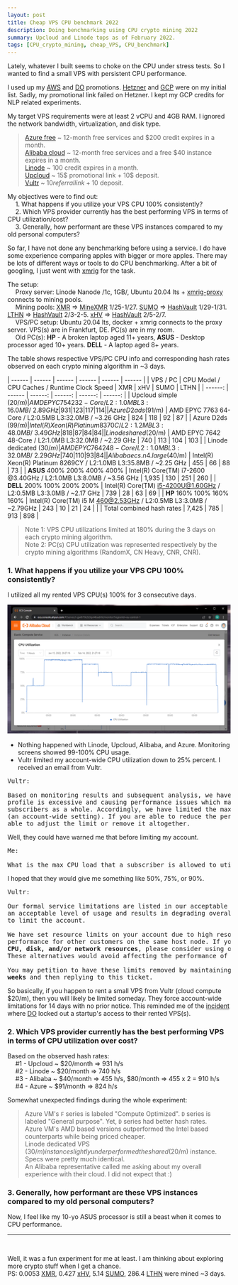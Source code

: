 ```yaml
---
layout: post
title: Cheap VPS CPU benchmark 2022
description: Doing benchmarking using CPU crypto mining 2022
summary: Upcloud and Linode tops as of February 2022.
tags: [CPU_crypto_mining, cheap_VPS, CPU_benchmark]
---
```


Lately, whatever I built seems to choke on the CPU under stress tests. So I wanted to find a small VPS with persistent CPU performance.  

I used up my [AWS](https://aws.amazon.com/) and [DO](https://www.digitalocean.com/) promotions. [Hetzner](https://www.hetzner.com/) and [GCP](https://cloud.google.com/gcp) were on my initial list. Sadly, my promotional link failed on Hetzner. I kept my GCP credits for NLP related experiments.

My target VPS requirements were at least 2 vCPU and 4GB RAM. I ignored the network bandwidth, virtualization, and disk type.  

 > [Azure free](https://azure.microsoft.com/en-us/free/) ~ 12-month free services and $200 credit expires in a month.  
 > [Alibaba cloud](https://account.alibabacloud.com/register/intl_register.htm) ~ 12-month free services and a free $40 instance expires in a month.  
 > [Linode](https://www.linode.com/) ~ $100$ credit expires in a month.  
 > [Upcloud](https://upcloud.com/) ~ 15$ promotional link + 10$ deposit.  
 > [Vultr](https://www.vultr.com/) ~ $10 referral link + 10$ deposit.  



My objectives were to find out:  
&emsp; 1. What happens if you utilize your VPS CPU 100% consistently?  
&emsp; 2. Which VPS provider currently has the best performing VPS in terms of CPU utilization/cost?  
&emsp; 3. Generally, how performant are these VPS instances compared to my old personal computers?  


So far, I have not done any benchmarking before using a service. I do have some experience comparing apples with bigger or more apples. There may be lots of different ways or tools to do CPU benchmarking. After a bit of googling, I just went with [xmrig](https://xmrig.com/) for the task.

The setup:  
&emsp; Proxy server: Linode Nanode /1c, 1GB/, Ubuntu 20.04 lts + [xmrig-proxy](https://xmrig.com/proxy) connects to mining pools.  
&emsp; Mining pools: [XMR](https://www.getmonero.org/) => [MineXMR](https://minexmr.com/) 1/25-1/27. [SUMO](https://sumokoin.org/) => [HashVault](https://hashvault.pro/) 1/29-1/31. [LTHN](https://www.lt.hn/) => [HashVault](https://hashvault.pro/) 2/3-2-5. [xHV](https://havenprotocol.org/) => [HashVault](https://hashvault.pro/) 2/5-2/7.  
&emsp; VPS/PC setup: Ubuntu 20.04 lts, docker + xmrig connects to the proxy server. VPS(s) are in Frankfurt, DE. PC(s) are in my room.  
&emsp; Old PC(s): **HP** - A broken laptop aged 11+ years, **ASUS** - Desktop processor aged 10+ years. **DELL** - A laptop aged 8+ years. 

The table shows respective VPS/PC CPU info and corresponding hash rates observed on each crypto mining algorithm in ~3 days.

| ------ | ------ | ------ | ------ | ------ | ------ |
| VPS / PC | CPU Model / CPU Caches / Runtime Clock Speed | XMR | xHV | SUMO | LTHN |
| ------: | ------ | ------: | ------: | ------: | ------: |
| Upcloud simple ($20/m) | AMD EPYC 7542 32-Core / L2:1.0MB L3:16.0MB / ~2.89 GHz | 931 | 123 | 117 | 114 |
| Azure D2ads ($91/m) | AMD EPYC 7763 64-Core / L2:0.5MB L3:32.0MB / ~3.26 GHz | 824 | 118 | 92 | 87 |
| Azure D2ds ($99/m) | Intel(R) Xeon(R) Platinum 8370C / L2:1.2MB L3:48.0MB / ~3.49 GHz | 818 | 87 | 84 | 84 |
| Linode shared ($20/m) | AMD EPYC 7642 48-Core / L2:1.0MB L3:32.0MB / ~2.29 GHz | 740 | 113 | 104 | 103 |
| Linode dedicated ($30/m) | AMD EPYC 7642 48-Core / L2:1.0MB L3:32.0MB / ~2.29 GHz | 740 | 110 | 93 | 84 |
| Alibaba ecs.n4.large ($40/m) | Intel(R) Xeon(R) Platinum 8269CY / L2:1.0MB L3:35.8MB / ~2.25 GHz | 455 | 66 | 88 | 73 |
| **ASUS** 400% 200% 400% 400% | Intel(R) Core(TM) i7-2600 @3.40GHz / L2:1.0MB L3:8.0MB / ~3.56 GHz | 1,935 | 130 | 251 | 260 |
| **DELL** 200% 100% 200% 200% | Intel(R) Core(TM) i5-4200U@1.60GHz / L2:0.5MB L3:3.0MB / ~2.17 GHz | 739 | 28 | 63 | 69 |
| **HP** 160% 100% 160% 160% | Intel(R) Core(TM) i5 M 460@2.53GHz / L2:0.5MB L3:3.0MB / ~2.79GHz | 243 | 10 | 21 | 24 |
| | Total combined hash rates | 7,425 | 785 | 913 | 898 |

> Note 1: VPS CPU utilizations limited at 180% during the 3 days on each crypto mining algorithm.  
> Note 2: PC(s) CPU utilization was represented respectively by the crypto mining algorithms (RandomX, CN Heavy, CNR, CNR).

### 1. What happens if you utilize your VPS CPU 100% consistently?  
I utilized all my rented VPS CPU(s) 100% for 3 consecutive days. 

![Alibaba CPU utilization sample](/assets/img/vps/Alibaba-CPU-utilization.png)  
 - Nothing happened with Linode, Upcloud, Alibaba, and Azure. Monitoring screens showed 99-100% CPU usage.
 - Vultr limited my account-wide CPU utilization down to 25% percent. I received an email from Vultr.

<pre>
Vultr:

Based on monitoring results and subsequent analysis, we have determined your CPU resource utilization 
profile is excessive and causing performance issues which may unfairly affect the population of Vultr 
subscribers as a whole. Accordingly, we have limited the maximum CPU resources your instances can consume 
(an account-wide setting). If you are able to reduce the performance impact we have observed, we may be 
able to adjust the limit or remove it altogether.
</pre>

Well, they could have warned me that before limiting my account.

<pre>
Me:

What is the max CPU load that a subscriber is allowed to utilize without affecting the others on Vultr?
</pre>

I hoped that they would give me something like 50%, 75%, or 90%.

<pre>
Vultr:

Our formal service limitations are listed in our acceptable use policy; however, if subscribers exceed 
an acceptable level of usage and results in degrading overall system performance, we have the right 
to limit the account.

We have set resource limits on your account due to high resource utilization that were impacting the 
performance for other customers on the same host node. If you need to make <b>extensive use of the host 
CPU, disk, and/or network resources</b>, please consider using our dedicated (VDC) or bare metal products. 
These alternatives would avoid affecting the performance of other customer's activities.

You may petition to have these limits removed by maintaining consistently lower utilization for <b>two 
weeks</b> and then replying to this ticket.
</pre>

So basically, if you happen to rent a small VPS from Vultr (cloud compute $20/m), then you will likely be limited someday. 
They force account-wide limitations for 14 days with no prior notice. This reminded me of the [incident](https://news.ycombinator.com/item?id=20064169) where [DO](https://www.digitalocean.com/) locked out a startup's access to their rented VPS(s).

### 2. Which VPS provider currently has the best performing VPS in terms of CPU utilization over cost?  
Based on the observed hash rates:  
&emsp; #1 - Upcloud ~ $20/month => 931 h/s  
&emsp; #2 - Linode ~ $20/month => 740 h/s  
&emsp; #3 - Alibaba ~ $40/month => 455 h/s, $80/month => 455 x 2 = 910 h/s  
&emsp; #4 - Azure ~ $91/month => 824 h/s  

Somewhat unexpected findings during the whole experiment:
> Azure VM's `F` series is labeled "Compute Optimized". `D` series is labeled "General purpose". Yet, `D` series had better hash rates.  
> Azure VM's AMD based versions outperformed the Intel based counterparts while being priced cheaper.  
> Linode dedicated VPS ($30/m) instance slightly underperformed the shared ($20/m) instance. Specs were pretty much identical.  
> An Alibaba representative called me asking about my overall experience with their cloud. I did not expect that :)

### 3. Generally, how performant are these VPS instances compared to my old personal computers?  
Now, I feel like my 10-yo ASUS processor is still a beast when it comes to CPU performance.  

---  

&emsp;  

Well, it was a fun experiment for me at least. I am thinking about exploring more crypto stuff when I get a chance.  
PS: 0.0053 [XMR](https://www.getmonero.org/), 0.427 [xHV](https://havenprotocol.org/), 5.14 [SUMO](https://sumokoin.org/), 286.4 [LTHN](https://www.lt.hn/) were mined ~3 days.